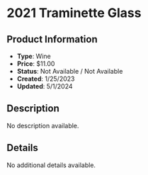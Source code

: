 # 2021 Traminette Glass

## Product Information
- **Type**: Wine
- **Price**: $11.00
- **Status**: Not Available / Not Available
- **Created**: 1/25/2023
- **Updated**: 5/1/2024

## Description
No description available.



## Details
No additional details available.
